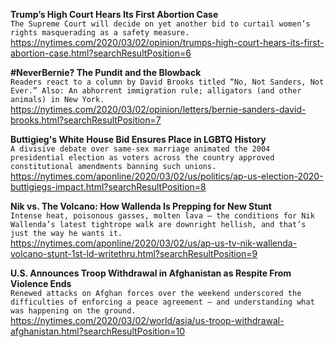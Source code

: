 **Trump’s High Court Hears Its First Abortion Case**\
`The Supreme Court will decide on yet another bid to curtail women’s rights masquerading as a safety measure.`\
https://nytimes.com/2020/03/02/opinion/trumps-high-court-hears-its-first-abortion-case.html?searchResultPosition=6

**#NeverBernie? The Pundit and the Blowback**\
`Readers react to a column by David Brooks titled “No, Not Sanders, Not Ever.” Also: An abhorrent immigration rule; alligators (and other animals) in New York.`\
https://nytimes.com/2020/03/02/opinion/letters/bernie-sanders-david-brooks.html?searchResultPosition=7

**Buttigieg's White House Bid Ensures Place in LGBTQ History**\
`A divisive debate over same-sex marriage animated the 2004 presidential election as voters across the country approved constitutional amendments banning such unions.`\
https://nytimes.com/aponline/2020/03/02/us/politics/ap-us-election-2020-buttigiegs-impact.html?searchResultPosition=8

**Nik vs. The Volcano: How Wallenda Is Prepping for New Stunt**\
`Intense heat, poisonous gasses, molten lava — the conditions for Nik Wallenda’s latest tightrope walk are downright hellish, and that’s just the way he wants it.`\
https://nytimes.com/aponline/2020/03/02/us/ap-us-tv-nik-wallenda-volcano-stunt-1st-ld-writethru.html?searchResultPosition=9

**U.S. Announces Troop Withdrawal in Afghanistan as Respite From Violence Ends**\
`Renewed attacks on Afghan forces over the weekend underscored the difficulties of enforcing a peace agreement — and understanding what was happening on the ground.`\
https://nytimes.com/2020/03/02/world/asia/us-troop-withdrawal-afghanistan.html?searchResultPosition=10

